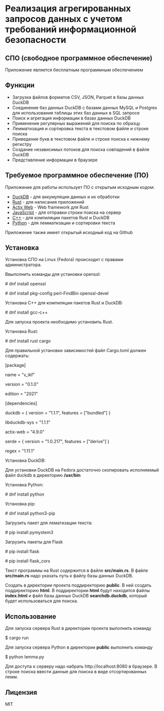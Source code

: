 # Реализация агрегированных запросов данных с учетом требований информационной безопасности
## СПО (свободное программное обеспечение)
Приложение является бесплатным программным обеспечением

## Функции
- Загрузка файлов форматов CSV, JSON, Parquet в базы данных DuckDB
- Соединение баз данных DuckDB с базами данных MySQL и Postgres для использования таблицы этих баз данных в SQL запросе
- Поиск и агрегация информации в базах данных DuckDB
- Применение регулярных выражений для поиска по образцу
- Лемматизация и сортировка текста в текстовом файле и строке поиска 
- Приведение букв в текстовом файле и строке поиска к нижнему регистру
- Создание независимых потоков для поиска совпадений в файле DuckDB
- Представление информации в браузере

## Требуемое программное обеспечение (ПО)
Приложение  для работы использует ПО с открытым исходным кодом: 
- [DuckDB](https://duckdb.org) - для аккумуляции данных и их обработки
- [Rust](https://www.rust-lang.org) - для написания приложений
- [Actix Web](https://actix.rs) -  Web framework для Rust
- [JavaScript](https://www.ecma-international.org/publications-and-standards/standards/ecma-262) - для отправки строки поиска на сервер
- [C++](https://gcc.gnu.org) - для компиляции пакетов Rust и DuckDB
- [Python](https://www.python.org) - для лемматизации и сортировки текста

Приложение также имеет открытый исходный код на Github

## Установка

Установка СПО на Linux (Fedora) происходит с правами администратора.

Ввыполнить команды для установки openssl:

\# dnf install openssl

\# dnf install pkg-config perl-FindBin openssl-devel


Установка C++ для компиляции пакетов Rust и DuckDB:

\# dnf install gcc-c++

Для запуска проекта необходимо установить Rust.

Установка Rust:

\# dnf install rust cargo

Для правильной установки зависимостей файл Cargo.toml должен содержать:

[package]

name = "v_ikf"

version = "0.1.0"

edition = "2021"

[dependencies]

duckdb = { version = "1.1.1", features = ["bundled"] }

libduckdb-sys = "1.1.1"

actix-web = "4.9.0"

serde = { version = "1.0.217", features = ["derive"] }

regex = "1.11.1"

Установка DuckDB:

Для установки DuckDB на Fedora достаточно скопировать исполняемый файл duckdb в директорию **/usr/bin**

Установка Python:

\# dnf install python

Установка pip:

\# dnf install python3-pip

Загрузить пакет для лематизации текста:

\# pip install pymystem3

Загрузить пакеты для Flask

\# pip install flask

\# pip install flask_cors

Текст программы на Rust содержится в файле **src/main.rs**.
В файле **src/main.rs** надо указать путь к файлу базы данных DuckDB.

Создать в директории проекта поддиректорию **public**. В ней создать поддиректорию **html**. В поддиректории **html** будут находится файлы **index.html** и файл базы данных DuckDB **searchdb.duckdb**, который будет использоваться для поиска.

## Использование
Для запуска сервера Rust в директории проекта выполнить команду

\$ cargo run

Для запуска сервера Python в директории **public** выполнить команду

\$ python lemma.py

Для доступа к серверу надо набрать http://localhost:8080 в браузере. В строке поиска ввести данные для поиска в виде отсортированных лемм.

## Лицензия
MIT
